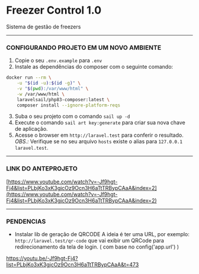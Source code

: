 # Freezer Control 1.0
Sistema de gestão de freezers

---
### CONFIGURANDO PROJETO EM UM NOVO AMBIENTE
1. Copie o seu `.env.example` para `.env`
2. Instale as dependências do composer com o seguinte comando:
```bash
docker run --rm \
    -u "$(id -u):$(id -g)" \
    -v "$(pwd):/var/www/html" \
    -w /var/www/html \
    laravelsail/php83-composer:latest \
    composer install --ignore-platform-reqs
```
3. Suba o seu projeto com o comando `sail up -d`
4. Execute o comando `sail art key:generate` para criar sua nova chave de aplicação.
5. Acesse o browser em `http://laravel.test` para conferir o resultado.
*OBS.:* Verifique se no seu arquivo `hosts` existe o alias para `127.0.0.1 laravel.test`.

---
### LINK DO ANTEPROJETO
[https://www.youtube.com/watch?v=-Jf9hgt-Fj4&list=PLbjKo3xK3gjcOz9Ocn3H6aTtTRBypCAaA&index=2](https://www.youtube.com/watch?v=-Jf9hgt-Fj4&list=PLbjKo3xK3gjcOz9Ocn3H6aTtTRBypCAaA&index=2)

---
### PENDENCIAS
 - Instalar lib de geração de QRCODE
A ideia é ter uma URL, por exemplo: `http://laravel.test/qr-code` que vai exibir um QRCode para redirecionamento da
tela de login. ( com base no config('app.url') )

https://youtu.be/-Jf9hgt-Fj4?list=PLbjKo3xK3gjcOz9Ocn3H6aTtTRBypCAaA&t=473
